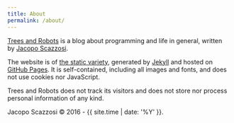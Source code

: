 ```yaml
---
title: About
permalink: /about/
---
```


<p class="lead"><a href="{{ site.baseurl | prepend:site.url }}">Trees and 
Robots</a> is a blog about programming and life in general,  written by 
<a href="https://jacoscaz.com">Jacopo Scazzosi</a>.</p>

The website is of [the static variety][3], generated by [Jekyll][1] and hosted 
on [GitHub Pages][2]. It is self-contained, including all images and fonts, and
does not use cookies nor JavaScript.

Trees and Robots does not track its visitors and does not store nor process
personal information of any kind.

Jacopo Scazzosi &copy; 2016 - {{ site.time | date: '%Y' }}.

[1]: https://jekyllrb.com
[2]: https://pages.github.com
[3]: https://en.wikipedia.org/wiki/Static_web_page
